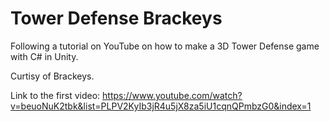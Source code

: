 # Tower Defense Brackeys
Following a tutorial on YouTube on how to make a 3D Tower Defense game with C# in Unity.

Curtisy of Brackeys.

Link to the first video: https://www.youtube.com/watch?v=beuoNuK2tbk&list=PLPV2KyIb3jR4u5jX8za5iU1cqnQPmbzG0&index=1
